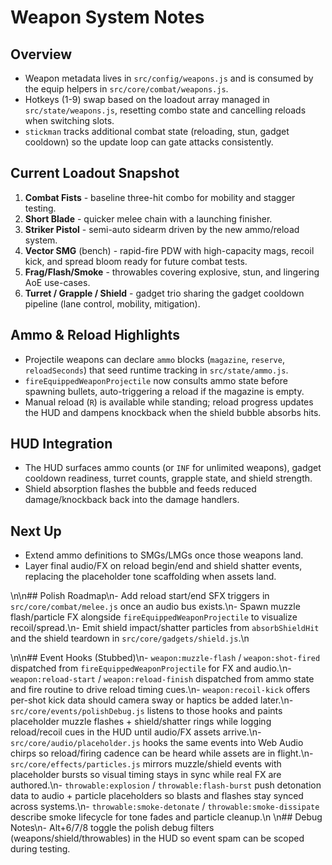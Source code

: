 # Weapon System Notes

## Overview
- Weapon metadata lives in `src/config/weapons.js` and is consumed by the equip helpers in `src/core/combat/weapons.js`.
- Hotkeys (1-9) swap based on the loadout array managed in `src/state/weapons.js`, resetting combo state and cancelling reloads when switching slots.
- `stickman` tracks additional combat state (reloading, stun, gadget cooldown) so the update loop can gate attacks consistently.

## Current Loadout Snapshot
1. **Combat Fists** - baseline three-hit combo for mobility and stagger testing.
2. **Short Blade** - quicker melee chain with a launching finisher.
3. **Striker Pistol** - semi-auto sidearm driven by the new ammo/reload system.
4. **Vector SMG** (bench) - rapid-fire PDW with high-capacity mags, recoil kick, and spread bloom ready for future combat tests.
5. **Frag/Flash/Smoke** - throwables covering explosive, stun, and lingering AoE use-cases.
6. **Turret / Grapple / Shield** - gadget trio sharing the gadget cooldown pipeline (lane control, mobility, mitigation).

## Ammo & Reload Highlights
- Projectile weapons can declare `ammo` blocks (`magazine`, `reserve`, `reloadSeconds`) that seed runtime tracking in `src/state/ammo.js`.
- `fireEquippedWeaponProjectile` now consults ammo state before spawning bullets, auto-triggering a reload if the magazine is empty.
- Manual reload (`R`) is available while standing; reload progress updates the HUD and dampens knockback when the shield bubble absorbs hits.

## HUD Integration
- The HUD surfaces ammo counts (or `INF` for unlimited weapons), gadget cooldown readiness, turret counts, grapple state, and shield strength.
- Shield absorption flashes the bubble and feeds reduced damage/knockback back into the damage handlers.

## Next Up
- Extend ammo definitions to SMGs/LMGs once those weapons land.
- Layer final audio/FX on reload begin/end and shield shatter events, replacing the placeholder tone scaffolding when assets land.

\n\n## Polish Roadmap\n- Add reload start/end SFX triggers in `src/core/combat/melee.js` once an audio bus exists.\n- Spawn muzzle flash/particle FX alongside `fireEquippedWeaponProjectile` to visualize recoil/spread.\n- Emit shield impact/shatter particles from `absorbShieldHit` and the shield teardown in `src/core/gadgets/shield.js`.\n


\n\n## Event Hooks (Stubbed)\n- `weapon:muzzle-flash` / `weapon:shot-fired` dispatched from `fireEquippedWeaponProjectile` for FX and audio.\n- `weapon:reload-start` / `weapon:reload-finish` dispatched from ammo state and fire routine to drive reload timing cues.\n- `weapon:recoil-kick` offers per-shot kick data should camera sway or haptics be added later.\n- `src/core/events/polishDebug.js` listens to those hooks and paints placeholder muzzle flashes + shield/shatter rings while logging reload/recoil cues in the HUD until audio/FX assets arrive.\n- `src/core/audio/placeholder.js` hooks the same events into Web Audio chirps so reload/firing cadence can be heard while assets are in flight.\n- `src/core/effects/particles.js` mirrors muzzle/shield events with placeholder bursts so visual timing stays in sync while real FX are authored.\n- `throwable:explosion` / `throwable:flash-burst` push detonation data to audio + particle placeholders so blasts and flashes stay synced across systems.\n- `throwable:smoke-detonate` / `throwable:smoke-dissipate` describe smoke lifecycle for tone fades and particle cleanup.\n
\n## Debug Notes\n- Alt+6/7/8 toggle the polish debug filters (weapons/shield/throwables) in the HUD so event spam can be scoped during testing.
